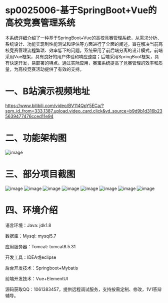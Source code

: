 
# sp0025006-基于SpringBoot+Vue的高校竞赛管理系统
本系统详细介绍了一种基于SpringBoot+Vue的高校竞赛管理系统，从需求分析、系统设计、功能实现到性能测试和评估等方面进行了全面的阐述，旨在解决当前高校竞赛管理流程繁琐、效率低下的问题。系统采用了前后端分离的设计模式，前端采用Vue框架，具有良好的用户体验和响应速度；后端采用SpringBoot框架，具有快速开发，易部署的特点。通过实际应用，赛宝系统提高了竞赛管理的效率和质量，为高校竞赛活动提供了有效的支持。

# 一、B站演示视频地址
https://www.bilibili.com/video/BV114QpY5ECa/?spm_id_from=333.1387.upload.video_card.click&vd_source=b9d9b1d316b235639477476cced11e94
# 二、功能架构图
![image](https://github.com/user-attachments/assets/b81bc335-0cc4-4ff8-912d-aab59d9f15b4)

# 三、部分项目截图
![image](https://github.com/user-attachments/assets/c1c59687-8721-4cfe-8366-918c59b7c066)
![image](https://github.com/user-attachments/assets/692c442a-0bfb-4b5d-95dd-1df46622d277)
![image](https://github.com/user-attachments/assets/703102e1-3fad-4fe5-aaf2-bd1794ac60ee)
![image](https://github.com/user-attachments/assets/df3c86e8-0659-4a6f-b643-8b209c093100)
![image](https://github.com/user-attachments/assets/4241d155-d389-4b04-bae7-d74b8ca39971)
![image](https://github.com/user-attachments/assets/1f6591da-53c2-4648-a925-9e8e39337098)
![image](https://github.com/user-attachments/assets/781f92b5-2e64-4b49-8f59-9a5b9cc7eae4)
![image](https://github.com/user-attachments/assets/3239a9f9-87ce-4541-8994-dc984b42f418)

# 四、环境介绍
语言环境：Java: jdk1.8

数据库：Mysql: mysql5.7

应用服务器：Tomcat: tomcat8.5.31

开发工具：IDEA或eclipse

后台开发技术：Springboot+Mybatis

前端开发技术：Vue+ElementUI

源码获取QQ：1061383457，提供远程调试服务，支持按需定制、修改，1V1答辩辅导。

